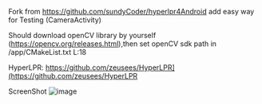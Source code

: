 Fork from https://github.com/sundyCoder/hyperlpr4Android add easy way for Testing (CameraActivity)

Should download openCV library by yourself (https://opencv.org/releases.html),then set openCV sdk path in /app/CMakeList.txt L:18

HyperLPR: https://github.com/zeusees/HyperLPR](https://github.com/zeusees/HyperLPR


ScreenShot
![image](https://github.com/sfshine/hyperlpr4Android/screenshot/demo.jpg)
